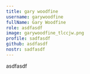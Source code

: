```yaml
---
title: gary woodfine
username: garywoodfine
fullName: Gary Woodfine
role: asdfasdf
image: garywoodfine_tlccjw.png
profile: sadfasdf
github: asdfasdf
nostr: sadfasdf
---
```

a﻿sdfasdf